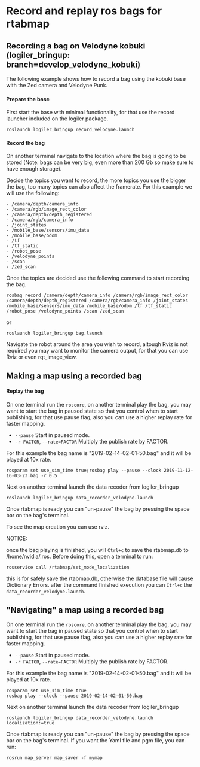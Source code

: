 # Record and replay ros bags for rtabmap

## Recording a bag on Velodyne kobuki (logiler_bringup: branch=develop_velodyne_kobuki)

The following example shows how to record a bag using the kobuki base with the Zed camera and Velodyne Punk.

#### Prepare the base

First start the base with minimal functionality, for that use the record launcher included on the logiler package.

```roslaunch logiler_bringup record_velodyne.launch```

#### Record the bag
On another terminal navigate to the location where the bag is going to be stored (Note: bags can be very big, even more than 200 Gb so make sure to have enough storage).

Decide the topics you want to record, the more topics you use the bigger the bag, too many topics can also affect the framerate. For this example we will use the following:

```
- /camera/depth/camera_info
- /camera/rgb/image_rect_color
- /camera/depth/depth_registered
- /camera/rgb/camera_info
- /joint_states
- /mobile_base/sensors/imu_data
- /mobile_base/odom
- /tf
- /tf_static
- /robot_pose
- /velodyne_points
- /scan
- /zed_scan
```

Once the topics are decided use the following command to start recording the bag.

```
rosbag record /camera/depth/camera_info /camera/rgb/image_rect_color /camera/depth/depth_registered /camera/rgb/camera_info /joint_states /mobile_base/sensors/imu_data /mobile_base/odom /tf /tf_static /robot_pose /velodyne_points /scan /zed_scan
```

or

```
roslaunch logiler_bringup bag.launch
```

Navigate the robot around the area you wish to record, altough Rviz is not required you may want to monitor the camera output, for that you can use Rviz or even rqt_image_view.

## Making a map using a recorded bag

#### Replay the bag
On one terminal run the `roscore`, on another terminal play the bag, you may want to start the bag in paused state so that you control when to start publishing, for that use pause flag, also you can use a higher replay rate for faster mapping.

- `--pause` Start in paused mode.
- `-r FACTOR`, `--rate=FACTOR` Multiply the publish rate by FACTOR.

For this example the bag name is "2019-02-14-02-01-50.bag" and it will be played at 10x rate.

```
rosparam set use_sim_time true;rosbag play --pause --clock 2019-11-12-16-03-23.bag -r 0.5
```

Next on another terminal launch the data recoder from logiler_bringup
```
roslaunch logiler_bringup data_recorder_velodyne.launch
```
Once rtabmap is ready you can "un-pause" the bag by pressing the space bar on the bag's terminal.

To see the map creation you can use rviz.


NOTICE:

once the bag playing is finished, you will `Ctrl+c` to save the rtabmap.db to /home/nvidia/.ros.  Before doing this, open a terminal to run:


```
rosservice call /rtabmap/set_mode_localization
```

this is for safely save the rtabmap.db,  otherwise the database file will cause Dictionary Errors. after the command finished execution you can `Ctrl+c` the `data_recorder_velodyne.launch`.



## "Navigating" a map using a recorded bag
On one terminal run the `roscore`, on another terminal play the bag, you may want to start the bag in paused state so that you control when to start publishing, for that use pause flag, also you can use a higher replay rate for faster mapping.

- `--pause` Start in paused mode.
- `-r FACTOR`, `--rate=FACTOR` Multiply the publish rate by FACTOR.

For this example the bag name is "2019-02-14-02-01-50.bag" and it will be played at 10x rate.

```
rosparam set use_sim_time true
rosbag play --clock --pause 2019-02-14-02-01-50.bag
```

Next on another terminal launch the data recoder from logiler_bringup

```
roslaunch logiler_bringup data_recorder_velodyne.launch localization:=true
```

Once rtabmap is ready you can "un-pause" the bag by pressing the space bar on the bag's terminal. If you want the Yaml file and pgm file, you can run:

```
rosrun map_server map_saver -f mymap
```


